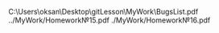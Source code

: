 C:\Users\oksan\Desktop\gitLesson\MyWork\BugsList.pdf
../MyWork/Homework№15.pdf
./MyWork/Homework№16.pdf
